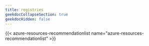 ```yaml
---
title: registries
geekdocCollapseSection: true
geekdocHidden: false
---
```


{{< azure-resources-recommendationlist name="azure-resources-recommendationlist" >}}
